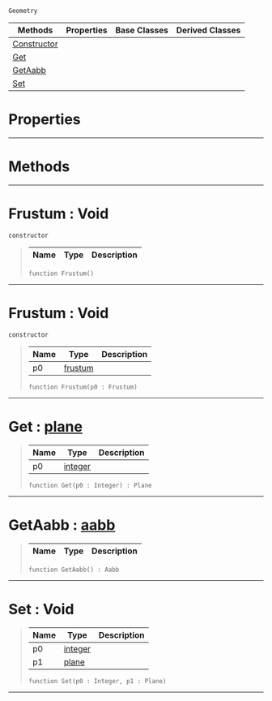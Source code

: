  `Geometry`

|Methods|Properties|Base Classes|Derived Classes|
|---|---|---|---|
|[ Constructor](https://github.com/ZilchEngine/ZilchDocs/blob/master/code_reference/class_reference/frustum.markdown#frustum-void)| | | |
|[ Get](https://github.com/ZilchEngine/ZilchDocs/blob/master/code_reference/class_reference/frustum.markdown#get-zero-engine-document)| | | |
|[ GetAabb](https://github.com/ZilchEngine/ZilchDocs/blob/master/code_reference/class_reference/frustum.markdown#getaabb-zero-engine-docu)| | | |
|[ Set](https://github.com/ZilchEngine/ZilchDocs/blob/master/code_reference/class_reference/frustum.markdown#set-void)| | | |


 #  Properties


---  
 #  Methods


---  
 #  Frustum : Void

 `constructor`

> 
> |Name|Type|Description|
> |---|---|---|
> ``` lang=cpp, name=Nada
> function Frustum()
> ``` 


---  
 #  Frustum : Void

 `constructor`

> 
> |Name|Type|Description|
> |---|---|---|
> |p0|[frustum](https://github.com/ZilchEngine/ZilchDocs/blob/master/code_reference/class_reference/frustum.markdown)| |
> ``` lang=cpp, name=Nada
> function Frustum(p0 : Frustum)
> ``` 


---  
 #  Get : [plane](https://github.com/ZilchEngine/ZilchDocs/blob/master/code_reference/class_reference/plane.markdown)

> 
> |Name|Type|Description|
> |---|---|---|
> |p0|[integer](https://github.com/ZilchEngine/ZilchDocs/blob/master/code_reference/nada_base_types/integer.markdown)| |
> ``` lang=cpp, name=Nada
> function Get(p0 : Integer) : Plane
> ``` 


---  
 #  GetAabb : [aabb](https://github.com/ZilchEngine/ZilchDocs/blob/master/code_reference/class_reference/aabb.markdown)

> 
> |Name|Type|Description|
> |---|---|---|
> ``` lang=cpp, name=Nada
> function GetAabb() : Aabb
> ``` 


---  
 #  Set : Void

> 
> |Name|Type|Description|
> |---|---|---|
> |p0|[integer](https://github.com/ZilchEngine/ZilchDocs/blob/master/code_reference/nada_base_types/integer.markdown)| |
> |p1|[plane](https://github.com/ZilchEngine/ZilchDocs/blob/master/code_reference/class_reference/plane.markdown)| |
> ``` lang=cpp, name=Nada
> function Set(p0 : Integer, p1 : Plane)
> ``` 


---  
 

 